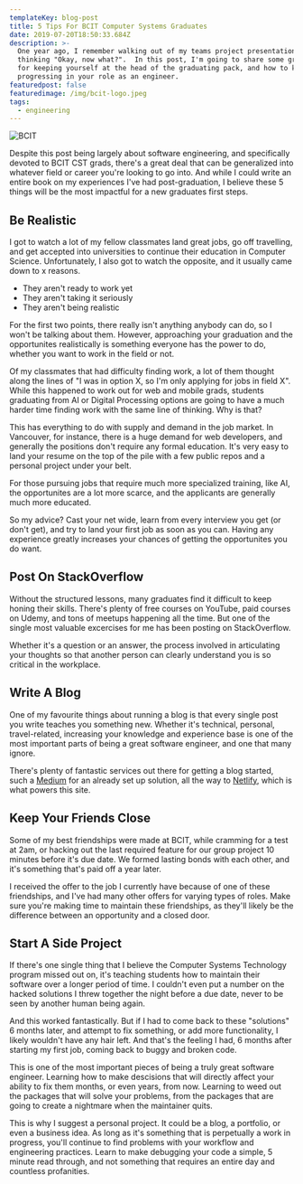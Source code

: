 ```yaml
---
templateKey: blog-post
title: 5 Tips For BCIT Computer Systems Graduates
date: 2019-07-20T18:50:33.684Z
description: >-
  One year ago, I remember walking out of my teams project presentation and
  thinking "Okay, now what?".  In this post, I'm going to share some great tips
  for keeping yourself at the head of the graduating pack, and how to keep
  progressing in your role as an engineer.
featuredpost: false
featuredimage: /img/bcit-logo.jpeg
tags:
  - engineering
---
```

![BCIT](/img/bcit-logo.jpeg "BCIT")

Despite this post being largely about software engineering, and specifically devoted to BCIT CST grads, there's a great deal that can be generalized into whatever field or career you're looking to go into.  And while I could write an entire book on my experiences I've had post-graduation, I believe these 5 things will be the most impactful for a new graduates first steps.

## Be Realistic

I got to watch a lot of my fellow classmates land great jobs, go off travelling, and get accepted into universities to continue their education in Computer Science.  Unfortunately, I also got to watch the opposite, and it usually came down to x reasons.

* They aren't ready to work yet
* They aren't taking it seriously
* They aren't being realistic

For the first two points, there really isn't anything anybody can do, so I won't be talking about them.  However, approaching your graduation and the opportunites realistically is something everyone has the power to do, whether you want to work in the field or not.

Of my classmates that had difficulty finding work, a lot of them thought along the lines of "I was in option X, so I'm only applying for jobs in field X".  While this happened to work out for web and mobile grads, students graduating from AI or Digital Processing options are going to have a much harder time finding work with the same line of thinking.  Why is that?

This has everything to do with supply and demand in the job market.  In Vancouver, for instance, there is a huge demand for web developers, and generally the positions don't require any formal education.  It's very easy to land your resume on the top of the pile with a few public repos and a personal project under your belt.

For those pursuing jobs that require much more specialized training, like AI, the opportunites are a lot more scarce, and the applicants are generally much more educated.

So my advice?  Cast your net wide, learn from every interview you get (or don't get), and try to land your first job as soon as you can.  Having any experience greatly increases your chances of getting the opportunites you do want.

## Post On StackOverflow

Without the structured lessons, many graduates find it difficult to keep honing their skills.  There's plenty of free courses on YouTube, paid courses on Udemy, and tons of meetups happening all the time.  But one of the single most valuable excercises for me has been posting on StackOverflow.

Whether it's a question or an answer, the process involved in articulating your thoughts so that another person can clearly understand you is so critical in the workplace.  

## Write A Blog

One of my favourite things about running a blog is that every single post you write teaches you something new.  Whether it's technical, personal, travel-related, increasing your knowledge and experience base is one of the most important parts of being a great software engineer, and one that many ignore.

There's plenty of fantastic services out there for getting a blog started, such a [Medium](https://medium.com) for an already set up solution, all the way to [Netlify](https://www.netlify.com), which is what powers this site.

## Keep Your Friends Close

Some of my best friendships were made at BCIT, while cramming for a test at 2am, or hacking out the last required feature for our group project 10 minutes before it's due date.  We formed lasting bonds with each other, and it's something that's paid off a year later.  

I received the offer to the job I currently have because of one of these friendships, and I've had many other offers for varying types of roles.  Make sure you're making time to maintain these friendships, as they'll likely be the difference between an opportunity and a closed door.

## Start A Side Project

If there's one single thing that I believe the Computer Systems Technology program missed out on, it's teaching students how to maintain their software over a longer period of time.  I couldn't even put a number on the hacked solutions I threw together the night before a due date, never to be seen by another human being again.

And this worked fantastically.  But if I had to come back to these "solutions" 6 months later, and attempt to fix something, or add more functionality, I likely wouldn't have any hair left.  And that's the feeling I had, 6 months after starting my first job, coming back to buggy and broken code.

This is one of the most important pieces of being a truly great software engineer.  Learning how to make descisions that will directly affect your ability to fix them months, or even years, from now.  Learning to weed out the packages that will solve your problems, from the packages that are going to create a nightmare when the maintainer quits.

This is why I suggest a personal project.  It could be a blog, a portfolio, or even a business idea.  As long as it's something that is perpetually a work in progress, you'll continue to find problems with your workflow and engineering practices.  Learn to make debugging your code a simple, 5 minute read through, and not something that requires an entire day and countless profanities.
